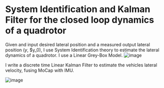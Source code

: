 # System Identification and Kalman Filter for the closed loop dynamics of a quadrotor

Given and input desired lateral position and a measured output lateral position ($y$, $y_0), I use System Identification theory to estimate the lateral dynamics of a quadrotor. I use a Linear Grey-Box Model.
![image](https://user-images.githubusercontent.com/36279027/161842600-e83f041d-a22a-42c7-96c9-16fb660eb788.png)

I write a discrete time Linear Kalman Filter to estimate the vehicles lateral velocity, fusing MoCap with IMU.

![image](https://user-images.githubusercontent.com/36279027/161842971-627cdc8c-422f-4301-bd8c-fb9d72d5191b.png)
